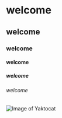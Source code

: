 # welcome

## welcome
### welcome
#### welcome
##### welcome

###### welcome
![Image of Yaktocat](https://octodex.github.com/images/yaktocat.png)
